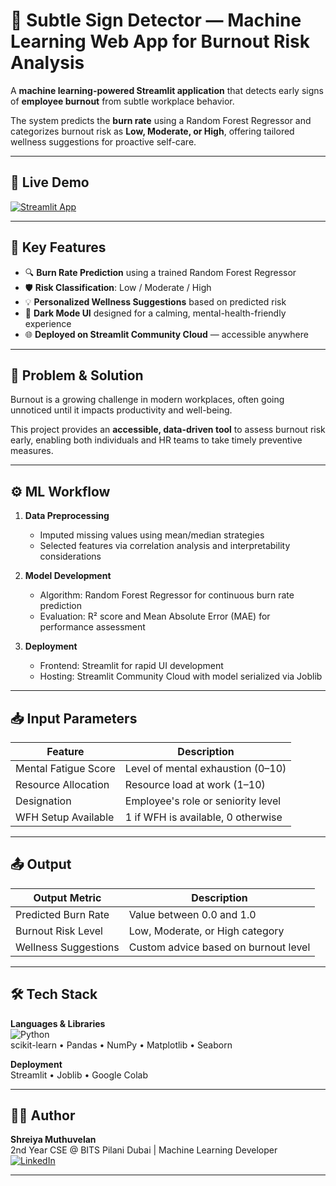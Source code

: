 # 🧠 Subtle Sign Detector — Machine Learning Web App for Burnout Risk Analysis

A **machine learning-powered Streamlit application** that detects early signs of **employee burnout** from subtle workplace behavior. 

The system predicts the **burn rate** using a Random Forest Regressor and categorizes burnout risk as **Low, Moderate, or High**, offering tailored wellness suggestions for proactive self-care.

---

## 🚀 Live Demo
[![Streamlit App](https://img.shields.io/badge/Try%20the%20App-Streamlit-blue?logo=streamlit)](https://subtle-sign-detector-ka9g5apjnjvkmvufuy8jow.streamlit.app/)

---

## 📌 Key Features
- 🔍 **Burn Rate Prediction** using a trained Random Forest Regressor  
- 🛡 **Risk Classification**: Low / Moderate / High  
- 💡 **Personalized Wellness Suggestions** based on predicted risk  
- 🎨 **Dark Mode UI** designed for a calming, mental-health-friendly experience  
- 🌐 **Deployed on Streamlit Community Cloud** — accessible anywhere

---

## 🧠 Problem & Solution
Burnout is a growing challenge in modern workplaces, often going unnoticed until it impacts productivity and well-being.  

This project provides an **accessible, data-driven tool** to assess burnout risk early, enabling both individuals and HR teams to take timely preventive measures.

---

## ⚙️ ML Workflow
1. **Data Preprocessing**  
   - Imputed missing values using mean/median strategies  
   - Selected features via correlation analysis and interpretability considerations  

2. **Model Development**  
   - Algorithm: Random Forest Regressor for continuous burn rate prediction  
   - Evaluation: R² score and Mean Absolute Error (MAE) for performance assessment  

3. **Deployment**  
   - Frontend: Streamlit for rapid UI development  
   - Hosting: Streamlit Community Cloud with model serialized via Joblib

---

## 📥 Input Parameters

| Feature               | Description                               |
|-----------------------|-------------------------------------------|
| Mental Fatigue Score  | Level of mental exhaustion (0–10)         |
| Resource Allocation   | Resource load at work (1–10)              |
| Designation           | Employee's role or seniority level        |
| WFH Setup Available   | 1 if WFH is available, 0 otherwise        |

---

## 📤 Output

| Output Metric         | Description                                |
|-----------------------|--------------------------------------------|
| Predicted Burn Rate   | Value between 0.0 and 1.0                  |
| Burnout Risk Level    | Low, Moderate, or High category            |
| Wellness Suggestions  | Custom advice based on burnout level       |

---

## 🛠️ Tech Stack

**Languages & Libraries**  
![Python](https://img.shields.io/badge/Python-3.10-blue?logo=python)  
scikit-learn • Pandas • NumPy • Matplotlib • Seaborn  

**Deployment**  
Streamlit • Joblib • Google Colab

---

## 👩‍💻 Author
**Shreiya Muthuvelan**  
2nd Year CSE @ BITS Pilani Dubai | Machine Learning Developer  
[![LinkedIn](https://img.shields.io/badge/LinkedIn-Profile-blue?logo=linkedin)](https://www.linkedin.com/in/shreiyamuthuvelan/)  

---
